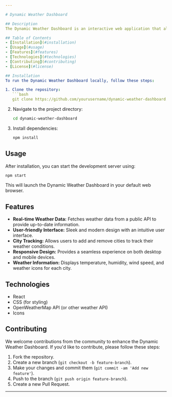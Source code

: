 ```yaml
---

# Dynamic Weather Dashboard

## Description
The Dynamic Weather Dashboard is an interactive web application that allows users to track real-time weather data for multiple locations. Users can add and remove cities to their dashboard, view detailed weather information, and enjoy a visually appealing and user-friendly experience.

## Table of Contents
- [Installation](#installation)
- [Usage](#usage)
- [Features](#features)
- [Technologies](#technologies)
- [Contributing](#contributing)
- [License](#license)

## Installation
To run the Dynamic Weather Dashboard locally, follow these steps:

1. Clone the repository:
   ```bash
   git clone https://github.com/yourusername/dynamic-weather-dashboard.git
   ```
2. Navigate to the project directory:
   ```bash
   cd dynamic-weather-dashboard
   ```
3. Install dependencies:
   ```bash
   npm install
   ```

## Usage
After installation, you can start the development server using:
```bash
npm start
```
This will launch the Dynamic Weather Dashboard in your default web browser.

## Features
- **Real-time Weather Data:** Fetches weather data from a public API to provide up-to-date information.
- **User-friendly Interface:** Sleek and modern design with an intuitive user interface.
- **City Tracking:** Allows users to add and remove cities to track their weather conditions.
- **Responsive Design:** Provides a seamless experience on both desktop and mobile devices.
- **Weather Information:** Displays temperature, humidity, wind speed, and weather icons for each city.

## Technologies
- React
- CSS (for styling)
- OpenWeatherMap API (or other weather API)
- Icons 

## Contributing
We welcome contributions from the community to enhance the Dynamic Weather Dashboard. If you'd like to contribute, please follow these steps:

1. Fork the repository.
2. Create a new branch (`git checkout -b feature-branch`).
3. Make your changes and commit them (`git commit -am 'Add new feature'`).
4. Push to the branch (`git push origin feature-branch`).
5. Create a new Pull Request.


---
```


